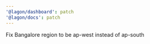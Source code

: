 ```yaml
---
'@lagon/dashboard': patch
'@lagon/docs': patch
---
```


Fix Bangalore region to be ap-west instead of ap-south
